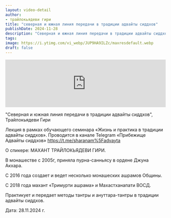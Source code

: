 ```yaml
---
layout: video-detail
author:
- трайлокьядеви гири
title: "северная и южная линия передачи в традиции адвайты сиддхов"
publishDate: 2024-11-28
description: "Северная и южная линия передачи в традиции адвайты сиддхов, Трайлокьядеви Гири  Лекция в рамках обучающего семинара «Жизнь и практика в традиции адвайты сиддхов». Проводится в канале Telegram «Прибежище Адвайты сиддхов» <https //t.me/sharanam%5Fad"
tags: 
image: https://i.ytimg.com/vi_webp/JUP9HA9ILZc/maxresdefault.webp
draft: false
---
```


<iframe width="100%" src="https://www.youtube.com/embed/JUP9HA9ILZc" frameborder="0" allowfullscreen=""></iframe> 

 "Северная и южная линия передачи в традиции адвайты сиддхов", Трайлокьядеви Гири

 Лекция в рамках обучающего семинара «Жизнь и практика в традиции адвайты сиддхов». Проводится в канале Telegram «Прибежище Адвайты сиддхов» <https://t.me/sharanam%5Fadvayta> 

  
 О спикере: МАХАНТ ТРАЙЛОКЬЯДЕВИ ГИРИ.

 В монашестве с 2005г, приняла пурна-санньясу в ордене Джуна Акхара.

 С 2016 года создает и ведет несколько монашеских ашрамов Общины. 

 С 2018 года махант «Тримурти ашрама» и Махастханапати ВОСД. 

 Практикует и передает методы тантры и ануттара-тантры в традиции адвайты сиддхов.

  
 Дата: 28.11.2024 г.

  

 